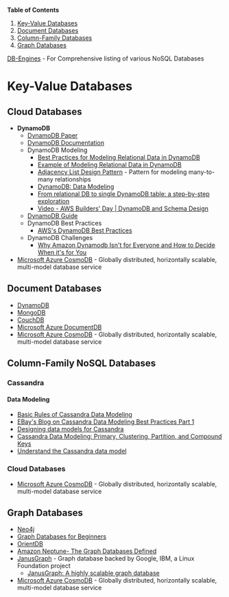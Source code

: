 **Table of Contents**
1. [Key-Value Databases](https://github.com/sandwi/curated-lists/blob/master/data-and-analytics/nosql/README.md#key-value-databases)
1. [Document Databases](https://github.com/sandwi/curated-lists/blob/master/data-and-analytics/nosql/README.md#document-databases)
1. [Column-Family Databases](https://github.com/sandwi/curated-lists/blob/master/data-and-analytics/nosql/README.md#column-family-nosql-databases)
1. [Graph Databases](https://github.com/sandwi/curated-lists/blob/master/data-and-analytics/nosql/README.md#graph-databases)
  
   
[DB-Engines](https://db-engines.com/en/) - For Comprehensive listing of various NoSQL Databases

# Key-Value Databases
## Cloud Databases
* **DynamoDB**
  * [DynamoDB Paper](https://www.allthingsdistributed.com/files/amazon-dynamo-sosp2007.pdf)
  * [DynamoDB Documentation](https://docs.aws.amazon.com/dynamodb/index.html)
  * DynamoDB Modeling
    * [Best Practices for Modeling Relational Data in DynamoDB](https://docs.aws.amazon.com/amazondynamodb/latest/developerguide/bp-relational-modeling.html)
    * [Example of Modeling Relational Data in DynamoDB](https://docs.aws.amazon.com/amazondynamodb/latest/developerguide/bp-modeling-nosql-B.html)
    * [Adjacency List Design Pattern](https://docs.aws.amazon.com/amazondynamodb/latest/developerguide/bp-adjacency-graphs.html#bp-adjacency-lists) - Pattern for modeling many-to-many relationships
    * [DynamoDB: Data Modeling](https://medium.com/hotels-com-technology/dynamodb-data-modeling-c4b02729ac08)
    * [From relational DB to single DynamoDB table: a step-by-step exploration](https://www.trek10.com/blog/dynamodb-single-table-relational-modeling/)
    * [Video - AWS Builders' Day | DynamoDB and Schema Design](https://www.youtube.com/watch?v=ziqm6q-JsGQ)
  * [DynamoDB Guide](https://www.dynamodbguide.com/the-dynamo-paper/)
  * DynamoDB Best Practices
    * [AWS's DynamoDB Best Practices](https://docs.aws.amazon.com/amazondynamodb/latest/developerguide/best-practices.html)
  * DynamoDB Challenges
    * [Why Amazon Dynamodb Isn't for Everyone and How to Decide When it's for You](https://read.acloud.guru/why-amazon-dynamodb-isnt-for-everyone-and-how-to-decide-when-it-s-for-you-aefc52ea9476)
* [Microsoft Azure CosmoDB](https://azure.microsoft.com/en-us/services/cosmos-db/) - Globally distributed, horizontally scalable, multi-model database service

## Document Databases
* [DynamoDB](https://docs.aws.amazon.com/dynamodb/index.html)
* [MongoDB](https://www.mongodb.com/)
* [CouchDB](http://couchdb.apache.org/)
* [Microsoft Azure DocumentDB](https://azure.microsoft.com/en-us/resources/videos/introduction-to-azure-documentdb/)
* [Microsoft Azure CosmoDB](https://azure.microsoft.com/en-us/services/cosmos-db/) - Globally distributed, horizontally scalable, multi-model database service

## Column-Family NoSQL Databases
### Cassandra
#### Data Modeling
* [Basic Rules of Cassandra Data Modeling](https://www.datastax.com/dev/blog/basic-rules-of-cassandra-data-modeling)
* [EBay's Blog on Cassandra Data Modeling Best Practices Part 1](https://www.ebayinc.com/stories/blogs/tech/cassandra-data-modeling-best-practices-part-1/)
* [Designing data models for Cassandra](https://www.oreilly.com/ideas/cassandra-data-modeling)
* [Cassandra Data Modeling: Primary, Clustering, Partition, and Compound Keys](https://dzone.com/articles/cassandra-data-modeling-primary-clustering-partiti)
* [Understand the Cassandra data model](https://pandaforme.gitbooks.io/introduction-to-cassandra/content/understand_the_cassandra_data_model.html)
### Cloud Databases
* [Microsoft Azure CosmoDB](https://azure.microsoft.com/en-us/services/cosmos-db/) - Globally distributed, horizontally scalable, multi-model database service

## Graph Databases
* [Neo4j](https://neo4j.com/)
* [Graph Databases for Beginners](https://neo4j.com/blog/why-graph-databases-are-the-future/)
* [OrientDB](https://orientdb.com/graph-database/)
* [Amazon Neptune- The Graph Databases Defined](https://aws.amazon.com/nosql/graph/)
* [JanusGraph](https://janusgraph.org/) - Graph database backed by Google, IBM, a Linux Foundation project
  * [JanusGraph: A highly scalable graph database](https://opensource.google.com/projects/janusgraph)
* [Microsoft Azure CosmoDB](https://azure.microsoft.com/en-us/services/cosmos-db/) - Globally distributed, horizontally scalable, multi-model database service





